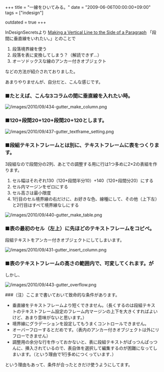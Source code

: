 +++
title = "一線をひいてみる。"
date = "2009-06-06T00:00:00+09:00"
tags = ["indesign"]

outdated = true
+++

InDesignSecretsより [Making a Vertical Line to the Side of a Paragraph](http://indesignsecrets.com/making-a-vertical-line-to-the-side-of-a-paragraph.php) 「段間に垂直線をいれたい。」とのことで


1. 段落境界線を使う
1. 段落を表に変換してしまう？（解読できず...）
1. オーソドックスな線のアンカー付きオブジェクト

などの方法が紹介されておりました。

あまりやりませんが、自分だと、こんな感じです。

### ■たとえば、こんな3コラムの間に垂直線を入れたい時。

![/images/2010/09/434-gutter_make_column.png](/images/2010/09/434-gutter_make_column.png)

### ■120+段間20+120+段間20+120とします。

![/images/2010/09/437-gutter_textframe_setting.png](/images/2010/09/437-gutter_textframe_setting.png)

### ■段組テキストフレームとは別に、テキストフレームに表をつくります。

3段組なので段間分の2列、あとでの調整する用に行は1つ多めに2×2の表組を作ります。

1. セル幅はそれぞれ130（120+段間半分10）+140（120+段間分20）にする
1. セル内マージンをゼロにする
1. セル高さは最小限度
1. 1行目のセル境界線の右だけに、お好きな色、線種にして、その他（上下左）と2行目はすべて境界線なしにする

![/images/2010/09/440-gutter_make_table.png](/images/2010/09/440-gutter_make_table.png)

### ■表の最初のセル（左上）に先ほどのテキストフレームをコピペ。

段組テキストをアンカー付きオブジェクトにしてしまいます。

![/images/2010/09/431-gutter_insert_column.png](/images/2010/09/431-gutter_insert_column.png)

### ■表のテキストフレームの高さの範囲内で、可変してくれます。が

しかし、

![/images/2010/09/443-gutter_overflow.png](/images/2010/09/443-gutter_overflow.png)

###（注）ここまで書いておいて致命的な条件があります。

- 垂直線をテキストフレームより短くできません。（長くするのは段組テキストのテキストフレーム設定のフレーム内マージンの上下を大きくすればよいけど、あまり意味がないと思います。）
- 境界線にグラデーションを設定してもうまくコントロールできません。
- オーバーフローするとだめです。（表内のアンカー付きオブジェクトは外にリフローできません）
- 調整用の余分な行を作っておかないと、表に段組テキストがぱっつんぱっつんに、挿入されているので、表自体を選択して編集するのが困難になってしまいます。（という理由で1行多めにつくっています．）

という理由もあって、条件が合ったときだけ使うようにしてます。